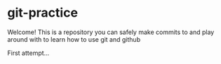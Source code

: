 # git-practice

Welcome! This is a repository you can safely make commits to and play around with to learn how to use git and github

First attempt...
